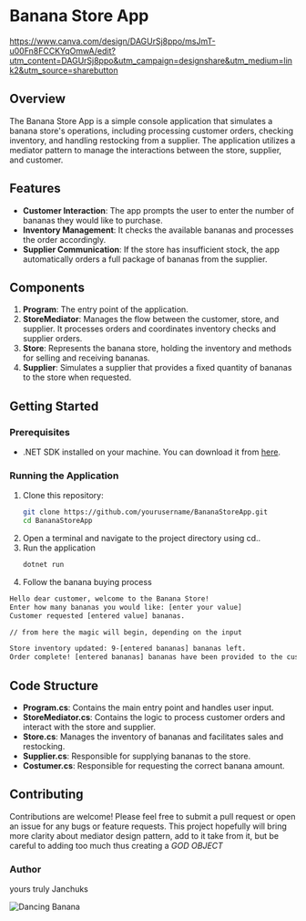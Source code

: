 # Banana Store App

https://www.canva.com/design/DAGUrSj8ppo/msJmT-u00Fn8FCCKYqOmwA/edit?utm_content=DAGUrSj8ppo&utm_campaign=designshare&utm_medium=link2&utm_source=sharebutton

## Overview

The Banana Store App is a simple console application that simulates a banana store's operations, including processing customer orders, checking inventory, and handling restocking from a supplier. The application utilizes a mediator pattern to manage the interactions between the store, supplier, and customer.

## Features

- **Customer Interaction**: The app prompts the user to enter the number of bananas they would like to purchase.
- **Inventory Management**: It checks the available bananas and processes the order accordingly.
- **Supplier Communication**: If the store has insufficient stock, the app automatically orders a full package of bananas from the supplier.

## Components

1. **Program**: The entry point of the application.
2. **StoreMediator**: Manages the flow between the customer, store, and supplier. It processes orders and coordinates inventory checks and supplier orders.
3. **Store**: Represents the banana store, holding the inventory and methods for selling and receiving bananas.
4. **Supplier**: Simulates a supplier that provides a fixed quantity of bananas to the store when requested.

## Getting Started

### Prerequisites

- .NET SDK installed on your machine. You can download it from [here](https://dotnet.microsoft.com/download).

### Running the Application

1. Clone this repository:
   ```bash
   git clone https://github.com/yourusername/BananaStoreApp.git
   cd BananaStoreApp
   ```
2. Open a terminal and navigate to the project directory using cd..
3. Run the application
   ```bash
   dotnet run
   ```
4. Follow the banana buying process
```bash
Hello dear customer, welcome to the Banana Store!
Enter how many bananas you would like: [enter your value]
Customer requested [entered value] bananas.

// from here the magic will begin, depending on the input

Store inventory updated: 9-[entered bananas] bananas left.
Order complete! [entered bananas] bananas have been provided to the customer.
```

## Code Structure

- **Program.cs**: Contains the main entry point and handles user input.
- **StoreMediator.cs**: Contains the logic to process customer orders and interact with the store and supplier.
- **Store.cs**: Manages the inventory of bananas and facilitates sales and restocking.
- **Supplier.cs**: Responsible for supplying bananas to the store.
- **Costumer.cs**: Responsible for requesting the correct banana amount.

## Contributing

Contributions are welcome! Please feel free to submit a pull request or open an issue for any bugs or feature requests.
This project hopefully will bring more clarity about mediator design pattern, add to it take from it, but be careful to adding too much thus creating a *GOD OBJECT*

### Author
yours truly Janchuks

![Dancing Banana](https://media.tenor.com/RQKAyM7ZHA0AAAAM/banana-dance.gif)
